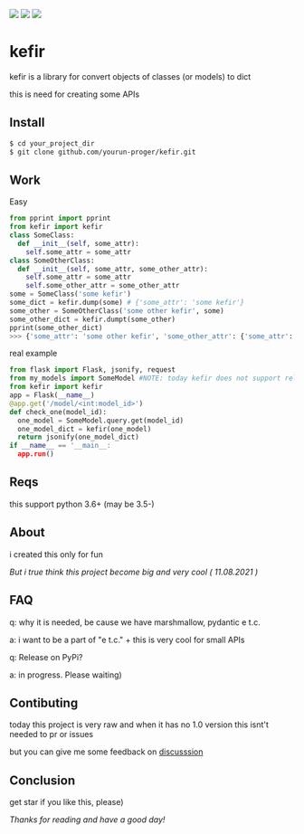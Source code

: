 ![](https://img.shields.io/github/v/release/yourun-proger/kefir)
![](https://img.shields.io/github/languages/code-size/yourun-proger/kefir)
![](https://img.shields.io/github/license/yourun-proger/kefir)

# kefir
kefir is a library for convert objects of classes (or models) to dict

this is need for creating some APIs
## Install
```bash
$ cd your_project_dir
$ git clone github.com/yourun-proger/kefir.git
```
## Work
Easy
```py
from pprint import pprint
from kefir import kefir
class SomeClass:
  def __init__(self, some_attr):
    self.some_attr = some_attr
class SomeOtherClass:
  def __init__(self, some_attr, some_other_attr):
    self.some_attr = some_attr
    self.some_other_attr = some_other_attr
some = SomeClass('some kefir')
some_dict = kefir.dump(some) # {'some_attr': 'some kefir'}
some_other = SomeOtherClass('some other kefir', some)
some_other_dict = kefir.dumpt(some_other)
pprint(some_other_dict)
>>> {'some_attr': 'some other kefir', 'some_other_attr': {'some_attr': 'some kefir'}}
```
real example
```py
from flask import Flask, jsonify, request
from my_models import SomeModel #NOTE: today kefir does not support relations
from kefir import kefir
app = Flask(__name__)
@app.get('/model/<int:model_id>')
def check_one(model_id):
  one_model = SomeModel.query.get(model_id)
  one_model_dict = kefir(one_model)
  return jsonify(one_model_dict)
if __name__ == '__main__:
  app.run()
```
## Reqs
this support python 3.6+ (may be 3.5-)
## About
i created this only for fun

*But i true think this project become big and very cool ( 11.08.2021 )*
## FAQ
q: why it is needed, be cause we have marshmallow, pydantic e t.c.

a: i want to be a part of "e t.c." + this is very cool for small APIs

q: Release on PyPi?

a: in progress. Please waiting)
## Contibuting
today this project is very raw and when it has no 1.0 version this isnt't needed to pr or issues

but you can give me some feedback on [discusssion](https://github.com/Yourun-proger/kefir/discussions/2)
## Conclusion
get star if you like this, please)

*Thanks for reading and have a good day!*
